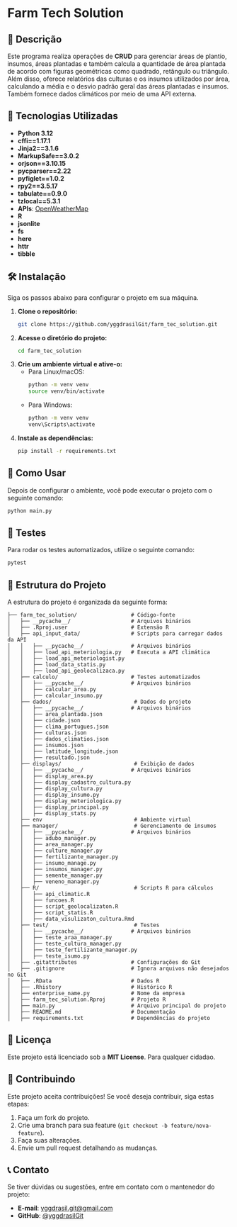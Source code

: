# Farm Tech Solution

## 📌 Descrição  
Este programa realiza operações de **CRUD** para gerenciar áreas de plantio, insumos, áreas plantadas e também calcula a quantidade de área plantada de acordo com figuras geométricas como quadrado, retângulo ou triângulo. Além disso, oferece relatórios das culturas e os insumos utilizados por área, calculando a média e o desvio padrão geral das áreas plantadas e insumos. Também fornece dados climáticos por meio de uma API externa.

## 🐜 Tecnologias Utilizadas  
- **Python 3.12**  
- **cffi==1.17.1**  
- **Jinja2==3.1.6**  
- **MarkupSafe==3.0.2**  
- **orjson==3.10.15**  
- **pycparser==2.22**  
- **pyfiglet==1.0.2**  
- **rpy2==3.5.17**  
- **tabulate==0.9.0**  
- **tzlocal==5.3.1**  
- **APIs**: [OpenWeatherMap](https://api.openweathermap.org/data/2.5/weather)  
- **R**  
- **jsonlite**  
- **fs**  
- **here**  
- **httr**  
- **tibble**

## 🛠 Instalação  
Siga os passos abaixo para configurar o projeto em sua máquina.

1. **Clone o repositório:**
   ```bash
   git clone https://github.com/yggdrasilGit/farm_tec_solution.git
   ```
2. **Acesse o diretório do projeto:**
   ```bash
   cd farm_tec_solution
   ```
3. **Crie um ambiente virtual e ative-o:**
   - Para Linux/macOS:
     ```bash
     python -m venv venv
     source venv/bin/activate
     ```
   - Para Windows:
     ```bash
     python -m venv venv
     venv\Scripts\activate
     ```
4. **Instale as dependências:**
   ```bash
   pip install -r requirements.txt
   ```

## 🚀 Como Usar  
Depois de configurar o ambiente, você pode executar o projeto com o seguinte comando:

```bash
python main.py
```

## 🧪 Testes  
Para rodar os testes automatizados, utilize o seguinte comando:

```bash
pytest
```

## 💁️ Estrutura do Projeto  
A estrutura do projeto é organizada da seguinte forma:

```plaintext
├── farm_tec_solution/                 # Código-fonte
│   ├── __pycache__/                   # Arquivos binários
│   ├── .Rproj.user                    # Extensão R
│   ├── api_input_data/                # Scripts para carregar dados da API
│   │   ├── __pycache__/               # Arquivos binários
│   │   ├── load_api_meteriologia.py   # Executa a API climática
│   │   ├── load_api_meteriologist.py
│   │   ├── load_data_statis.py
│   │   ├── load_api_geolocalizaca.py
│   ├── calculo/                       # Testes automatizados
│   │   ├── __pycache__/               # Arquivos binários
│   │   ├── calcular_area.py
│   │   ├── calcular_insumo.py
│   ├── dados/                          # Dados do projeto
│   │   ├── __pycache__/               # Arquivos binários
│   │   ├── area_plantada.json
│   │   ├── cidade.json
│   │   ├── clima_portugues.json
│   │   ├── culturas.json
│   │   ├── dados_climatios.json
│   │   ├── insumos.json
│   │   ├── latitude_longitude.json
│   │   ├── resultado.json
│   ├── displays/                       # Exibição de dados
│   │   ├── __pycache__/               # Arquivos binários
│   │   ├── display_area.py
│   │   ├── display_cadastro_cultura.py
│   │   ├── display_cultura.py
│   │   ├── display_insumo.py
│   │   ├── display_meteriologica.py
│   │   ├── display_principal.py
│   │   ├── display_stats.py
│   ├── env                             # Ambiente virtual
│   ├── manager/                        # Gerenciamento de insumos
│   │   ├── __pycache__/               # Arquivos binários
│   │   ├── adubo_manager.py
│   │   ├── area_manager.py
│   │   ├── culture_manager.py
│   │   ├── fertilizante_manager.py
│   │   ├── insumo_manage.py
│   │   ├── insumos_manager.py
│   │   ├── semente_manager.py
│   │   ├── veneno_manager.py
│   ├── R/                              # Scripts R para cálculos
│   │   ├── api_climatic.R
│   │   ├── funcoes.R
│   │   ├── script_geolocalizaton.R
│   │   ├── script_statis.R
│   │   ├── data_visulizaton_cultura.Rmd
│   ├── test/                           # Testes
│   │   ├── __pycache__/               # Arquivos binários
│   │   ├── teste_araa_manager.py
│   │   ├── teste_cultura_manager.py
│   │   ├── teste_fertilizante_manager.py
│   │   ├── teste_isumo.py
│   ├── .gitattributes                 # Configurações do Git
│   ├── .gitignore                     # Ignora arquivos não desejados no Git
│   ├── .RData                         # Dados R
│   ├── .Rhistory                      # Histórico R
│   ├── enterprise_name.py             # Nome da empresa
│   ├── farm_tec_solution.Rproj        # Projeto R
│   ├── main.py                        # Arquivo principal do projeto
│   ├── README.md                      # Documentação
│   ├── requirements.txt               # Dependências do projeto
```

## 📄 Licença  
Este projeto está licenciado sob a **MIT License**. Para qualquer cidadao.

## 🤝 Contribuindo  
Este projeto aceita contribuições! Se você deseja contribuir, siga estas etapas:
1. Faça um fork do projeto.
2. Crie uma branch para sua feature (`git checkout -b feature/nova-feature`).
3. Faça suas alterações.
4. Envie um pull request detalhando as mudanças.

## 📞 Contato  
Se tiver dúvidas ou sugestões, entre em contato com o mantenedor do projeto:
- **E-mail**: yggdrasil.git@gmail.com  
- **GitHub**: [@yggdrasilGit](https://github.com/yggdrasilGit)
```